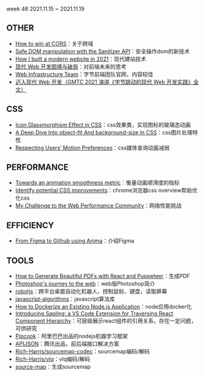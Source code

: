 week 46 2021.11.15 ~ 2021.11.19

## OTHER

* [How to win at CORS](https://jakearchibald.com/2021/cors/)：关于跨域
* [Safe DOM manipulation with the Sanitizer API](https://web.dev/sanitizer/)：安全操作dom的新技术
* [How I built a modern website in 2021](https://kentcdodds.com/blog/how-i-built-a-modern-website-in-2021)：现代建站技术
* [现代 Web 开发困境与破局](https://zhuanlan.zhihu.com/p/389935233?utm_source=zhihu&utm_medium=social&utm_oi=26715602550784)：对前端未来的思考
* [Web Infrastructure Team](https://webinfra.org/)：字节前端团队官网，内容较佳
* [迈入现代 Web 开发（GMTC 2021 演讲《字节跳动的现代 Web 开发实践》全文）](https://zhuanlan.zhihu.com/p/386607009)


## CSS

* [Icon Glassmorphism Effect in CSS](https://css-tricks.com/icon-glassmorphism-effect-in-css/?utm_source=CSS-Weekly&utm_campaign=Issue-481&utm_medium=email)：css效果类，实现图标的玻璃态动画
* [A Deep Dive Into object-fit And background-size In CSS](https://www.smashingmagazine.com/2021/10/object-fit-background-size-css/)：css图片处理特性
* [Respecting Users’ Motion Preferences](https://www.smashingmagazine.com/2021/10/respecting-users-motion-preferences/?utm_source=CSS-Weekly&utm_campaign=Issue-480&utm_medium=email)：css媒体查询动画减弱

## PERFORMANCE

* [Towards an animation smoothness metric](https://web.dev/smoothness/?utm_source=CSS-Weekly&utm_campaign=Issue-481&utm_medium=email)：衡量动画顺滑度的指标
* [Identify potential CSS improvements](https://developer.chrome.com/docs/devtools/css-overview/?utm_source=CSS-Weekly&utm_campaign=Issue-480&utm_medium=email)：chrome浏览器css overview帮助优化css
* [My Challenge to the Web Performance Community](https://philipwalton.com/articles/my-challenge-to-the-web-performance-community/)：网络性能挑战

## EFFICIENCY
* [From Figma to Github using Anima](https://www.youtube.com/watch?v=_WlSlxNrNLI)：介绍Figma

## TOOLS
* [How to Generate Beautiful PDFs with React and Puppeteer](https://blog.theodo.com/2021/10/pdf-generation-react-puppeteer/)：生成PDF
* [Photoshop's journey to the web](https://web.dev/ps-on-the-web/)：web版Photoshop简介
* [robotjs](https://www.npmjs.com/package/robotjs)：跨平台桌面自动化机器人，控制鼠标、键盘，读取屏幕
* [javascript-algorithms](https://github.com/trekhleb/javascript-algorithms)：javascript算法库
* [How to Dockerize an Existing Node.js Application](https://blog.appsignal.com/2021/10/19/how-to-dockerize-an-existing-nodejs-application.html)：node应用docker化
* [Introducing Sapling: a VS Code Extension for Traversing React Component Hierarchy](https://javascript.plainenglish.io/introducing-sapling-a-vs-code-extension-for-traversing-your-react-component-hierarchy-3ac94d95887e)：可层级展示react组件的引用关系，存在一定问题，可供研究
* [Pipcook](https://alibaba.github.io/pipcook/#/zh-cn/README)：阿里巴巴出品的nodejs机器学习框架
* [APIJSON](https://github.com/Tencent/APIJSON)：腾讯出品，前后端接口解决方案
* [Rich-Harris/sourcemap-codec](https://github.com/Rich-Harris/sourcemap-codec)：sourcemap编码/解码
* [Rich-Harris/vlq](https://github.com/Rich-Harris/vlq#readme)：vlq编码/解码
* [source-map](https://www.npmjs.com/package/source-map)：生成sourcemap